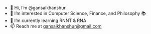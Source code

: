 - 👋 Hi, I’m @gansaikhanshur
- 👀 I’m interested in Computer Science, Finance, and Philosophy 📚
- 🌱 I’m currently learning RNNT & RNA
- 📫 Reach me at gansaikhanshur@gmail.com

<!---
gansaikhanshur/gansaikhanshur is a ✨ special ✨ repository because its `README.md` (this file) appears on your GitHub profile.
You can click the Preview link to take a look at your changes.
--->
